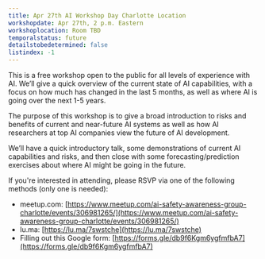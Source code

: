 ```yaml
---
title: Apr 27th AI Workshop Day Charlotte Location
workshopdate: Apr 27th, 2 p.m. Eastern
workshoplocation: Room TBD
temporalstatus: future
detailstobedetermined: false
listindex: -1
---
```


This is a free workshop open to the public for all levels of experience with AI. We’ll give a quick overview of the current state of AI capabilities, with a focus on how much has changed in the last 5 months, as well as where AI is going over the next 1-5 years.

The purpose of this workshop is to give a broad introduction to risks and benefits of current and near-future AI systems as well as how AI researchers at top AI companies view the future of AI development.

We’ll have a quick introductory talk, some demonstrations of current AI capabilities and risks, and then close with some forecasting/prediction exercises about where AI might be going in the future.

If you're interested in attending, please RSVP via one of the following methods (only one is needed):

+ meetup.com: [https://www.meetup.com/ai-safety-awareness-group-charlotte/events/306981265/](https://www.meetup.com/ai-safety-awareness-group-charlotte/events/306981265/)
+ lu.ma: [https://lu.ma/7swstche](https://lu.ma/7swstche)
+ Filling out this Google form: [https://forms.gle/db9f6Kgm6ygfmfbA7](https://forms.gle/db9f6Kgm6ygfmfbA7)
